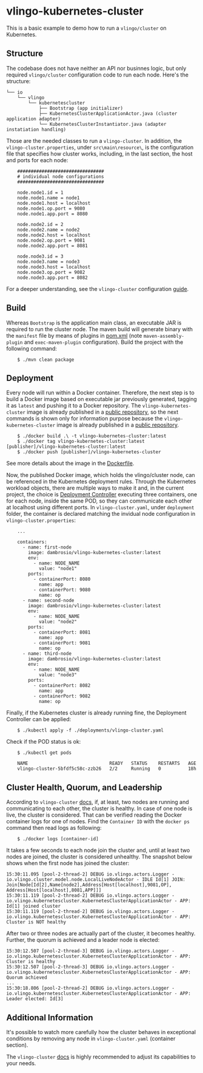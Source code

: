 # vlingo-kubernetes-cluster

This is a basic example to demo how to run a `vlingo/cluster` on Kubernetes. 

## Structure

The codebase does not have neither an API nor businnes logic, but only required `vlingo/cluster` configuration code to run each node. Here's the structure:

    └── io
        └── vlingo
            └── kubernetescluster
                ├── Bootstrap (app initializer)
                ├── KubernetesClusterApplicationActor.java (cluster application adapter)
                └── KubernetesClusterInstantiator.java (adapter instatiation handling) 
     

Those are the needed classes to run a `vlingo-cluster`. In addition, the `vlingo-cluster.properties`, under `src\main\resource\`, is the configuration file that specifies how cluster works, including, in the last section, the host and ports for each node:

```
    ################################
    # individual node configurations
    ################################

    node.node1.id = 1
    node.node1.name = node1
    node.node1.host = localhost
    node.node1.op.port = 9080
    node.node1.app.port = 8080

    node.node2.id = 2
    node.node2.name = node2
    node.node2.host = localhost
    node.node2.op.port = 9081
    node.node2.app.port = 8081

    node.node3.id = 3
    node.node3.name = node3
    node.node3.host = localhost
    node.node3.op.port = 9082
    node.node3.app.port = 8082

```

For a deeper understanding, see the `vlingo-cluster` configuration [guide](https://docs.vlingo.io/vlingo-cluster#using-the-vlingo-cluster).

## Build

Whereas `Bootstrap` is the application main class, an executable JAR is required to run the cluster node. The maven build will generate binary with the `manifest` file by means of plugins in [pom.xml](https://github.com/vlingo/vlingo-examples/blob/master/vlingo-kubernetes-cluster/pom.xml) (note `maven-assembly-plugin` and `exec-maven-plugin` configuration). Build the project with the following command: 

```
    $ ./mvn clean package
```

## Deployment

Every node will run within a Docker container. Therefore, the next step is to build a Docker image based on executable jar previously generated, tagging it as `latest` and pushing it to a Docker repository. The `vlingo-kubernetes-cluster` image is already published in a [public repository](https://hub.docker.com/repository/docker/dambrosio/vlingo-kubernetes-cluster), so the next commands is shown only for information purpose because the `vlingo-kubernetes-cluster` image is already published in a [public repository](https://hub.docker.com/repository/docker/dambrosio/vlingo-kubernetes-cluster). 

```
    $ ./docker build .\ -t vlingo-kubernetes-cluster:latest
    $ ./docker tag vlingo-kubernetes-cluster:latest [publisher]/vlingo-kubernetes-cluster:latest
    $ ./docker push [publisher]/vlingo-kubernetes-cluster
```

See more details about the image in the [Dockerfile](https://github.com/vlingo/vlingo-examples/blob/master/vlingo-kubernetes-cluster/Dockerfile).   

Now, the published Docker image, which holds the vlingo/cluster node, can be referenced in the Kubernetes deployment rules. Through the Kubernetes workload objects, there are multiple ways to make it and, in the current project, the choice is [Deployment Controller](https://kubernetes.io/docs/concepts/workloads/controllers/deployment/) executing three containers, one for each node, inside the same POD, so they can communicate each other at localhost using different ports. In `vlingo-cluster.yaml`, under `deployment` folder, the container is declared matching the invidual node configuration in `vlingo-cluster.properties`:

```
    ...
    
    containers:
      - name: first-node
        image: dambrosio/vlingo-kubernetes-cluster:latest
        env:
          - name: NODE_NAME
            value: "node1"
        ports:
          - containerPort: 8080
            name: app
          - containerPort: 9080
            name: op
      - name: second-node
        image: dambrosio/vlingo-kubernetes-cluster:latest
        env:
          - name: NODE_NAME
            value: "node2"
        ports:
          - containerPort: 8081
            name: app
          - containerPort: 9081
            name: op
      - name: third-node
        image: dambrosio/vlingo-kubernetes-cluster:latest
        env:
          - name: NODE_NAME
            value: "node3"
        ports:
          - containerPort: 8082
            name: app
          - containerPort: 9082
            name: op
```

Finally, if the Kubernetes cluster is already running fine, the Deployment Controller can be applied:

```
    $ ./kubectl apply -f ./deployments/vlingo-cluster.yaml
```

Check if the POD status is ok:

```
    $ ./kubectl get pods

    NAME                              READY   STATUS    RESTARTS   AGE
    vlingo-cluster-5bfdf5c58c-zzb26   2/2     Running   0          18h    
```

## Cluster Health, Quorum, and Leadership

According to `vlingo-cluster` [docs](https://docs.vlingo.io/vlingo-cluster#resiliency-and-scale), if, at least, two nodes are running and communicating to each other, the cluster is healthy. In case of one node is live, the cluster is considered. That can be verified reading the Docker container logs for one of nodes. Find the `Container ID` with the `docker ps` command then read logs as following: 

```
    $ ./docker logs [container-id]
```    

It takes a few seconds to each node join the cluster and, until at least two nodes are joined, the cluster is considered unhealthy. The snapshot below shows when the first node has joined the cluster:

```
15:30:11.095 [pool-2-thread-2] DEBUG io.vlingo.actors.Logger - io.vlingo.cluster.model.node.LocalLiveNodeActor - IDLE Id[1] JOIN: Join[Node[Id[2],Name[node2],Address[Host[localhost],9081,OP], Address[Host[localhost],8081,APP]]]
15:30:11.119 [pool-2-thread-2] DEBUG io.vlingo.actors.Logger - io.vlingo.kubernetescluster.KubernetesClusterApplicationActor - APP: Id[1] joined cluster
15:30:11.119 [pool-2-thread-2] DEBUG io.vlingo.actors.Logger - io.vlingo.kubernetescluster.KubernetesClusterApplicationActor - APP: Cluster is NOT healthy
```

After two or three nodes are actually part of the cluster, it becomes healthy. Further, the quorum is achieved and a leader node is elected:

```
15:30:12.507 [pool-2-thread-3] DEBUG io.vlingo.actors.Logger - io.vlingo.kubernetescluster.KubernetesClusterApplicationActor - APP: Cluster is healthy
15:30:12.507 [pool-2-thread-3] DEBUG io.vlingo.actors.Logger - io.vlingo.kubernetescluster.KubernetesClusterApplicationActor - APP: Quorum achieved
...
15:30:18.806 [pool-2-thread-2] DEBUG io.vlingo.actors.Logger - io.vlingo.kubernetescluster.KubernetesClusterApplicationActor - APP: Leader elected: Id[3]
```

## Additional Information

It's possible to watch more carefully how the cluster behaves in exceptional conditions by removing any node in `vlingo-cluster.yaml` (container section).  

The `vlingo-cluster` [docs](https://docs.vlingo.io/vlingo-cluster) is highly recommended to adjust its capabilities to your needs.
